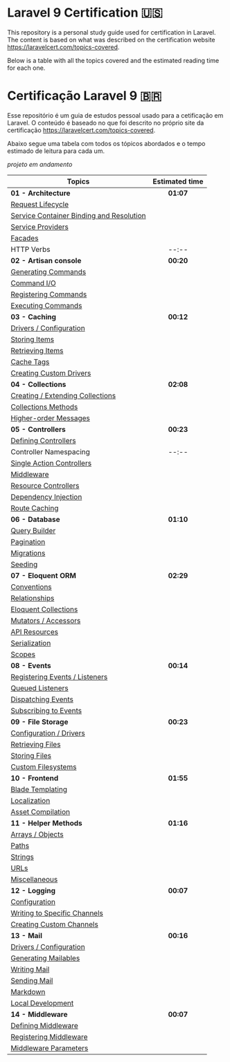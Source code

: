 # Laravel 9 Certification 🇺🇸
This repository is a personal study guide used for certification in Laravel.
The content is based on what was described on the certification website https://laravelcert.com/topics-covered.

Below is a table with all the topics covered and the estimated reading time for each one.

# Certificação Laravel 9 🇧🇷

Esse repositório é um guia de estudos pessoal usado para a cetificação em Laravel.
O conteúdo é baseado no que foi descrito no próprio site da certificação https://laravelcert.com/topics-covered.

Abaixo segue uma tabela com todos os tópicos abordados e o tempo estimado de leitura para cada um.

*projeto em andamento* 

| Topics                                                                                                                             | Estimated time |
|------------------------------------------------------------------------------------------------------------------------------------|:--------------:|
| **01 - Architecture**                                                                                                              |   **01:07**    |
| <a href="https://laravel.com/docs/9.x/lifecycle" target="_blank">Request Lifecycle</a>                                             |
| <a href="https://laravel.com/docs/9.x/container" target="_blank">Service Container Binding and Resolution</a>                      |
| <a href="https://laravel.com/docs/9.x/providers" target="_blank">Service Providers</a>                                             |
| <a href="https://laravel.com/docs/9.x/facades" target="_blank">Facades</a>                                                         |
| HTTP Verbs                                                                                                                         |     --:--      |
| **02 - Artisan console**                                                                                                           |   **00:20**    |
| <a href="https://laravel.com/docs/9.x/artisan#generating-commands" target="_blank">Generating Commands</a>                         |
| <a href="https://laravel.com/docs/9.x/artisan#command-io" target="_blank">Command I/O</a>                                          |
| <a href="https://laravel.com/docs/9.x/artisan#registering-commands" target="_blank">Registering Commands</a>                       |
| <a href="https://laravel.com/docs/9.x/artisan#programmatically-executing-commands" target="_blank">Executing Commands</a>          |
| **03 - Caching**                                                                                                                   |   **00:12**    |
| <a href="https://laravel.com/docs/9.x/cache#configuration" target="_blank">Drivers / Configuration</a>                             |
| <a href="https://laravel.com/docs/9.x/cache#storing-items-in-the-cache" target="_blank">Storing Items</a>                          |
| <a href="https://laravel.com/docs/9.x/cache#retrieving-items-from-the-cache" target="_blank">Retrieving Items</a>                  |
| <a href="https://laravel.com/docs/9.x/cache#cache-tags" target="_blank">Cache Tags</a>                                             |
| <a href="https://laravel.com/docs/9.x/cache#adding-custom-cache-drivers" target="_blank">Creating Custom Drivers</a>               |
| **04 - Collections**                                                                                                               |   **02:08**    |
| <a href="https://laravel.com/docs/9.x/collections#introduction" target="_blank">Creating / Extending Collections</a>               |
| <a href="https://laravel.com/docs/9.x/collections#available-methods" target="_blank">Collections Methods</a>                       |
| <a href="https://laravel.com/docs/9.x/collections#higher-order-messages" target="_blank">Higher-order Messages</a>                 |
| **05 - Controllers**                                                                                                               |   **00:23**    |
| <a href="https://laravel.com/docs/9.x/controllers#basic-controllers" target="_blank">Defining Controllers</a>                      |
| Controller Namespacing                                                                                                             |     --:--      |
| <a href="https://laravel.com/docs/9.x/controllers#single-action-controllers" target="_blank">Single Action Controllers</a>         |
| <a href="https://laravel.com/docs/9.x/controllers#controller-middleware" target="_blank">Middleware</a>                            |
| <a href="https://laravel.com/docs/9.x/controllers#resource-controllers" target="_blank">Resource Controllers</a>                   |
| <a href="https://laravel.com/docs/9.x/controllers#dependency-injection-and-controllers" target="_blank">Dependency Injection</a>   |
| <a href="https://laravel.com/docs/9.x/routing#route-caching" target="_blank">Route Caching</a>                                     |
| **06 - Database**                                                                                                                  |   **01:10**    |
| <a href="https://laravel.com/docs/9.x/queries" target="_blank">Query Builder</a>                                                   |
| <a href="https://laravel.com/docs/9.x/pagination" target="_blank">Pagination</a>                                                   |
| <a href="https://laravel.com/docs/9.x/migrations" target="_blank">Migrations</a>                                                   |
| <a href="https://laravel.com/docs/9.x/seeding" target="_blank">Seeding</a>                                                         |
| **07 - Eloquent ORM**                                                                                                              |   **02:29**    |
| <a href="https://laravel.com/docs/9.x/eloquent#eloquent-model-conventions" target="_blank">Conventions</a>                         |
| <a href="https://laravel.com/docs/9.x/eloquent-relationships" target="_blank">Relationships</a>                                    |
| <a href="https://laravel.com/docs/9.x/eloquent-collections" target="_blank">Eloquent Collections</a>                               |
| <a href="https://laravel.com/docs/9.x/eloquent-mutators" target="_blank">Mutators / Accessors</a>                                  |
| <a href="https://laravel.com/docs/9.x/eloquent-resources" target="_blank">API Resources</a>                                        |
| <a href="https://laravel.com/docs/9.x/eloquent-serialization" target="_blank">Serialization</a>                                    |
| <a href="https://laravel.com/docs/9.x/eloquent#query-scopes" target="_blank">Scopes</a>                                            |
| **08 - Events**                                                                                                                    |   **00:14**    |
| <a href="https://laravel.com/docs/9.x/events#generating-events-and-listeners" target="_blank">Registering Events / Listeners</a>   |
| <a href="https://laravel.com/docs/9.x/events#queued-event-listeners" target="_blank">Queued Listeners</a>                          |
| <a href="https://laravel.com/docs/9.x/events#dispatching-events" target="_blank">Dispatching Events</a>                            |
| <a href="https://laravel.com/docs/9.x/events#event-subscribers" target="_blank">Subscribing to Events</a>                          |
| **09 - File Storage**                                                                                                              |   **00:23**    |
| <a href="https://laravel.com/docs/9.x/filesystem#configuration" target="_blank">Configuration / Drivers</a>                        |
| <a href="https://laravel.com/docs/9.x/filesystem#retrieving-files" target="_blank">Retrieving Files</a>                            |
| <a href="https://laravel.com/docs/9.x/filesystem#storing-files" target="_blank">Storing Files</a>                                  |
| <a href="https://laravel.com/docs/9.x/filesystem#custom-filesystems" target="_blank">Custom Filesystems</a>                        |
| **10 - Frontend**                                                                                                                  |   **01:55**    |
| <a href="https://laravel.com/docs/9.x/blade" target="_blank">Blade Templating</a>                                                  |
| <a href="https://laravel.com/docs/9.x/localization#main-content" target="_blank">Localization</a>                                  |
| <a href="https://laravel.com/docs/9.x/vite" target="_blank">Asset Compilation</a>                                                  |
| **11 - Helper Methods**                                                                                                            |   **01:16**    |
| <a href="https://laravel.com/docs/9.x/helpers#arrays-and-objects-method-list" target="_blank">Arrays / Objects</a>                 |
| <a href="https://laravel.com/docs/9.x/helpers#paths-method-list" target="_blank">Paths</a>                                         |
| <a href="https://laravel.com/docs/9.x/helpers#strings-method-list" target="_blank">Strings</a>                                     |
| <a href="https://laravel.com/docs/9.x/helpers#urls-method-list" target="_blank">URLs</a>                                           |
| <a href="https://laravel.com/docs/9.x/helpers#miscellaneous-method-list" target="_blank">Miscellaneous</a>                         |
| **12 - Logging**                                                                                                                   |   **00:07**    |
| <a href="https://laravel.com/docs/9.x/logging#configuration" target="_blank">Configuration</a>                                     |
| <a href="https://laravel.com/docs/9.x/logging#writing-to-specific-channels" target="_blank">Writing to Specific Channels</a>       |
| <a href="https://laravel.com/docs/9.x/logging#creating-custom-channels-via-factories" target="_blank">Creating Custom Channels</a> |
| **13 - Mail**                                                                                                                      |   **00:16**    |
| <a href="https://laravel.com/docs/9.x/mail#introduction" target="_blank">Drivers / Configuration</a>                               |
| <a href="https://laravel.com/docs/9.x/mail#generating-mailables" target="_blank">Generating Mailables</a>                          |
| <a href="https://laravel.com/docs/9.x/mail#writing-mailables" target="_blank">Writing Mail</a>                                     |
| <a href="https://laravel.com/docs/9.x/mail#sending-mail" target="_blank">Sending Mail</a>                                          |
| <a href="https://laravel.com/docs/9.x/mail#markdown-mailables" target="_blank">Markdown</a>                                        |
| <a href="https://laravel.com/docs/9.x/mail#mail-and-local-development" target="_blank">Local Development</a>                       |
| **14 - Middleware**                                                                                                                |   **00:07**    |
| <a href="https://laravel.com/docs/9.x/middleware#defining-middleware" target="_blank">Defining Middleware</a>                       |
| <a href="https://laravel.com/docs/9.x/middleware#registering-middleware" target="_blank">Registering Middleware</a>                       |
| <a href="https://laravel.com/docs/9.x/middleware#middleware-parameters" target="_blank">Middleware Parameters</a>                       |